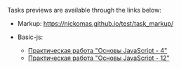 Tasks previews are available through the links below:

 - Markup: https://nickomas.github.io/test/task_markup/

 - Basic-js:
	* [Практическая работа "Основы JavaScript - 4"](https://nickomas.github.io/test/task_basic-js/index_4.html)
	* [Практическая работа "Основы JavaScript - 12"](https://nickomas.github.io/test/task_basic-js/index_12.html)
